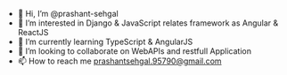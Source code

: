 - 👋 Hi, I’m @prashant-sehgal
- 👀 I’m interested in Django & JavaScript relates framework as Angular & ReactJS
- 🌱 I’m currently learning TypeScript & AngularJS
- 💞️ I’m looking to collaborate on WebAPIs and restfull Application
- 📫 How to reach me prashantsehgal.95790@gmail.com

<!---
prashant-sehgal/prashant-sehgal is a ✨ special ✨ repository because its `README.md` (this file) appears on your GitHub profile.
You can click the Preview link to take a look at your changes.
--->
